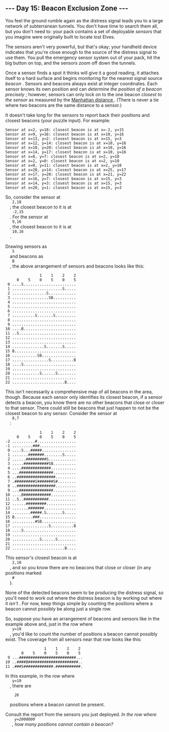 <article class="day-desc">
 <h2>
  --- Day 15: Beacon Exclusion Zone ---
 </h2>
 <p>
  You feel the ground rumble again as the distress signal leads you to a large network of subterranean tunnels. You don't have time to search them all, but you don't need to: your pack contains a set of deployable
  <em>
   sensors
  </em>
  that you imagine were originally built to locate lost Elves.
 </p>
 <p>
  The sensors aren't very powerful, but that's okay; your handheld device indicates that you're close enough to the source of the distress signal to use them. You pull the emergency sensor system out of your pack, hit the big button on top, and the sensors zoom off down the tunnels.
 </p>
 <p>
  Once a sensor finds a spot it thinks will give it a good reading, it attaches itself to a hard surface and begins monitoring for the nearest signal source
  <em>
   beacon
  </em>
  . Sensors and beacons always exist at integer coordinates. Each sensor knows its own position and can
  <em>
   determine the position of a beacon precisely
  </em>
  ; however, sensors can only lock on to the one beacon
  <em>
   closest to the sensor
  </em>
  as measured by the
  <a href="https://en.wikipedia.org/wiki/Taxicab_geometry" target="_blank">
   Manhattan distance
  </a>
  . (There is never a tie where two beacons are the same distance to a sensor.)
 </p>
 <p>
  It doesn't take long for the sensors to report back their positions and closest beacons (your puzzle input). For example:
 </p>
 <pre><code>Sensor at x=2, y=18: closest beacon is at x=-2, y=15
Sensor at x=9, y=16: closest beacon is at x=10, y=16
Sensor at x=13, y=2: closest beacon is at x=15, y=3
Sensor at x=12, y=14: closest beacon is at x=10, y=16
Sensor at x=10, y=20: closest beacon is at x=10, y=16
Sensor at x=14, y=17: closest beacon is at x=10, y=16
Sensor at x=8, y=7: closest beacon is at x=2, y=10
Sensor at x=2, y=0: closest beacon is at x=2, y=10
Sensor at x=0, y=11: closest beacon is at x=2, y=10
Sensor at x=20, y=14: closest beacon is at x=25, y=17
Sensor at x=17, y=20: closest beacon is at x=21, y=22
Sensor at x=16, y=7: closest beacon is at x=15, y=3
Sensor at x=14, y=3: closest beacon is at x=15, y=3
Sensor at x=20, y=1: closest beacon is at x=15, y=3
</code></pre>
 <p>
  So, consider the sensor at
  <code>
   2,18
  </code>
  ; the closest beacon to it is at
  <code>
   -2,15
  </code>
  . For the sensor at
  <code>
   9,16
  </code>
  , the closest beacon to it is at
  <code>
   10,16
  </code>
  .
 </p>
 <p>
  Drawing sensors as
  <code>
   S
  </code>
  and beacons as
  <code>
   B
  </code>
  , the above arrangement of sensors and beacons looks like this:
 </p>
 <pre><code>               1    1    2    2
     0    5    0    5    0    5
 0 ....S.......................
 1 ......................S.....
 2 ...............S............
 3 ................SB..........
 4 ............................
 5 ............................
 6 ............................
 7 ..........S.......S.........
 8 ............................
 9 ............................
10 ....B.......................
11 ..S.........................
12 ............................
13 ............................
14 ..............S.......S.....
15 B...........................
16 ...........SB...............
17 ................S..........B
18 ....S.......................
19 ............................
20 ............S......S........
21 ............................
22 .......................B....
</code></pre>
 <p>
  This isn't necessarily a comprehensive map of all beacons in the area, though. Because each sensor only identifies its closest beacon, if a sensor detects a beacon, you know there are no other beacons that close or closer to that sensor. There could still be beacons that just happen to not be the closest beacon to any sensor. Consider the sensor at
  <code>
   8,7
  </code>
  :
 </p>
 <pre><code>               1    1    2    2
     0    5    0    5    0    5
-2 ..........#.................
-1 .........###................
 0 ....S...#####...............
 1 .......#######........S.....
 2 ......#########S............
 3 .....###########SB..........
 4 ....#############...........
 5 ...###############..........
 6 ..#################.........
 7 .#########<em>S</em>#######S#........
 8 ..#################.........
 9 ...###############..........
10 ....<em>B</em>############...........
11 ..S..###########............
12 ......#########.............
13 .......#######..............
14 ........#####.S.......S.....
15 B........###................
16 ..........#SB...............
17 ................S..........B
18 ....S.......................
19 ............................
20 ............S......S........
21 ............................
22 .......................B....
</code></pre>
 <p>
  This sensor's closest beacon is at
  <code>
   2,10
  </code>
  , and so you know there are no beacons that close or closer (in any positions marked
  <code>
   #
  </code>
  ).
 </p>
 <p>
  None of the detected beacons seem to be producing the distress signal, so you'll need to
  <span title='"When you have eliminated all which is impossible, then whatever remains, however improbable, must be where the missing beacon is." - Sherlock Holmes'>
   work out
  </span>
  where the distress beacon is by working out where it
  <em>
   isn't
  </em>
  . For now, keep things simple by counting the positions where a beacon cannot possibly be along just a single row.
 </p>
 <p>
  So, suppose you have an arrangement of beacons and sensors like in the example above and, just in the row where
  <code>
   y=10
  </code>
  , you'd like to count the number of positions a beacon cannot possibly exist. The coverage from all sensors near that row looks like this:
 </p>
 <pre><code>                 1    1    2    2
       0    5    0    5    0    5
 9 ...#########################...
<em>10 ..####B######################..</em>
11 .###S#############.###########.
</code></pre>
 <p>
  In this example, in the row where
  <code>
   y=10
  </code>
  , there are
  <code>
   <em>
    26
   </em>
  </code>
  positions where a beacon cannot be present.
 </p>
 <p>
  Consult the report from the sensors you just deployed.
  <em>
   In the row where
   <code>
    y=2000000
   </code>
   , how many positions cannot contain a beacon?
  </em>
 </p>
</article>
